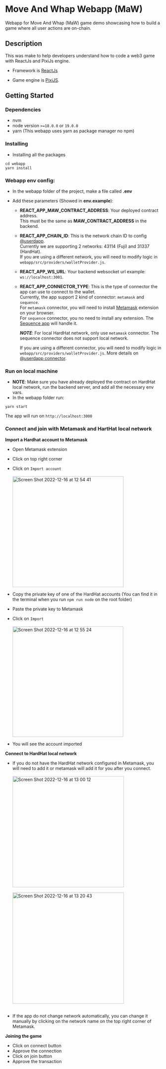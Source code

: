 # Move And Whap Webapp (MaW)

Webapp for Move And Whap (MaW) game demo showcasing how to build a game where all user actions are on-chain.

## Description

This was make to help developers understand how to code a web3 game with ReactJs and PixiJs engine.

- Framework is [ReactJs](https://reactjs.org/)

- Game engine is [PixiJS](https://pixijs.com/).

## Getting Started

### Dependencies

- nvm
- node version `>=18.0.0` or `19.0.0`
- yarn (This webapp uses yarn as package manager no npm)

### Installing

- Installing all the packages

```
cd webapp
yarn install
```

### Webapp env config:

- In the webapp folder of the project, make a file called **.env**
- Add these parameters (Showed in **env.example**):

  - **REACT_APP_MAW_CONTRACT_ADDRESS**: Your deployed contract address. <br> This must be the same as **MAW_CONTRACT_ADDRESS** in the backend.

  - **REACT_APP_CHAIN_ID**: This is the network chain ID to config [@userdapp](https://usedapp-docs.netlify.app/docs). <br/>
    Currently we are supporting 2 networks: 43114 (Fuji) and 31337 (HardHat). <br> If you are using a different network, you will need to modify logic in `webapp/src/providers/walletProvider.js`.

  - **REACT_APP_WS_URL**: Your backend websocket url example: `ws://localhost:3001`.

  - **REACT_APP_CONNECTOR_TYPE**: This is the type of connector the app can use to connect to the wallet. <br/>
    Currently, the app support 2 kind of connector: `metamask` and `sequence`.
    <br>
    For `metamask` connector, you will need to install [Metamask](https://metamask.io/) extension on your browser.
    <br>
    For `sequence` connector, you no need to install any extension. The [Sequence app](https://sequence.app/) will handle it.
    <br>

    **_NOTE_**:
    For local HardHat network, only use `metamask` connector. The sequence connector does not support local network.
    <br>

    If you are using a different connector, you will need to modify logic in `webapp/src/providers/walletProvider.js`. More details on [@userdapp connector](https://usedapp-docs.netlify.app/docs/Guides/Connecting/Wallet%20Connectors).

### Run on local machine

- **NOTE**: Make sure you have already deployed the contract on HardHat local network, run the backend server, and add all the necessary env vars.
- In the webapp folder run:

```
yarn start
```

The app will run on `http://localhost:3000`

### Connect and join with Metamask and HartHat local network

**Import a Hardhat account to Metamask**

- Open Metamask extension
- Click on top right corner
- Click on `Import account`
  <br>
  <br>
  <img width="358" alt="Screen Shot 2022-12-16 at 12 54 41" src="https://user-images.githubusercontent.com/28186870/208032031-b5a124e9-f20b-4301-9d59-5f47e19c575c.png">
  <br>

- Copy the private key of one of the HardHat accounts (You can find it in the terminal when you run `npm run node` on the root folder)
- Paste the private key to Metamask
- Click on `Import`
  <br>
  <br>
  <img width="357" alt="Screen Shot 2022-12-16 at 12 55 24" src="https://user-images.githubusercontent.com/28186870/208032510-969f6bc1-9270-4694-a6d7-8160269d22ba.png">
  <br>
- You will see the account imported

**Connect to HardHat local network**

- If you do not have the HardHat network configured in Metamask, you will need to add it or metamask will add it for you after you connect.
  <br>
  <br>
  <img width="359" alt="Screen Shot 2022-12-16 at 13 00 12" src="https://user-images.githubusercontent.com/28186870/208035238-1a4160af-90f9-44b4-acb3-19d47679f872.png">
  <br>
  <br>
  <img width="359" alt="Screen Shot 2022-12-16 at 13 20 43" src="https://user-images.githubusercontent.com/28186870/208035364-39ccf127-cb91-4230-9014-ef84d326a665.png">
  <br>
  <br>

- If the app do not change network automatically, you can change it manually by clicking on the network name on the top right corner of Metamask.

**Joining the game**

- Click on connect button
- Approve the connection
- Click on join button
- Approve the transaction
